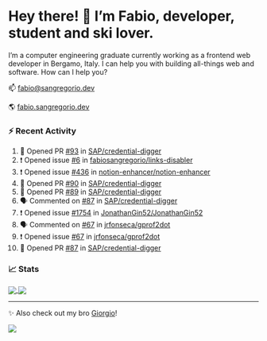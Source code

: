 # Hey there! 👋 I’m Fabio, developer, student and ski lover.

I’m a computer engineering graduate currently working as a frontend web developer in Bergamo, Italy. I can help you with building all-things web and software.
How can I help you?

📫 [fabio@sangregorio.dev](mailto:fabio@sangregorio.dev)

🌎 [fabio.sangregorio.dev](https://fabio.sangregorio.dev)


### :zap: Recent Activity

<!--START_SECTION:activity-->
1. 💪 Opened PR [#93](https://github.com/SAP/credential-digger/pull/93) in [SAP/credential-digger](https://github.com/SAP/credential-digger)
2. ❗️ Opened issue [#6](https://github.com/fabiosangregorio/links-disabler/issues/6) in [fabiosangregorio/links-disabler](https://github.com/fabiosangregorio/links-disabler)
3. ❗️ Opened issue [#436](https://github.com/notion-enhancer/notion-enhancer/issues/436) in [notion-enhancer/notion-enhancer](https://github.com/notion-enhancer/notion-enhancer)
4. 💪 Opened PR [#90](https://github.com/SAP/credential-digger/pull/90) in [SAP/credential-digger](https://github.com/SAP/credential-digger)
5. 💪 Opened PR [#89](https://github.com/SAP/credential-digger/pull/89) in [SAP/credential-digger](https://github.com/SAP/credential-digger)
6. 🗣 Commented on [#87](https://github.com/SAP/credential-digger/issues/87) in [SAP/credential-digger](https://github.com/SAP/credential-digger)
7. ❗️ Opened issue [#1754](https://github.com/JonathanGin52/JonathanGin52/issues/1754) in [JonathanGin52/JonathanGin52](https://github.com/JonathanGin52/JonathanGin52)
8. 🗣 Commented on [#67](https://github.com/jrfonseca/gprof2dot/issues/67) in [jrfonseca/gprof2dot](https://github.com/jrfonseca/gprof2dot)
9. ❗️ Opened issue [#67](https://github.com/jrfonseca/gprof2dot/issues/67) in [jrfonseca/gprof2dot](https://github.com/jrfonseca/gprof2dot)
10. 💪 Opened PR [#87](https://github.com/SAP/credential-digger/pull/87) in [SAP/credential-digger](https://github.com/SAP/credential-digger)
<!--END_SECTION:activity-->

### 📈 Stats


<a href="https://github.com/fabiosangregorio">
  <img align="center" src="https://github-readme-stats.vercel.app/api/top-langs/?username=fabiosangregorio&layout=compact&title_color=24292e&bg_color=ffffff" />
</a>
<a href="https://github.com/fabiosangregorio">
  <img align="center" src="https://github-readme-stats.vercel.app/api?username=fabiosangregorio&show_icons=true&theme=graywhite&count_private=true&hide_rank=true&include_all_commits=true&bg_color=ffffff" />
</a>

<!--
**jamesgeorge007/jamesgeorge007** is a ✨ _special_ ✨ repository because its `README.md` (this file) appears on your GitHub profile.

Here are some ideas to get you started:

- 🌱 I’m currently learning ...
- 👯 I’m looking to collaborate on ...
- 🤔 I’m looking for help with ...
- 💬 Ask me about ...
- 😄 Pronouns: ...
- ⚡ Fun fact: ...
-->

---
✨ Also check out my bro [Giorgio](https://github.com/GiorgioBertolotti)!

![](https://komarev.com/ghpvc/?username=fabiosangregorio)
